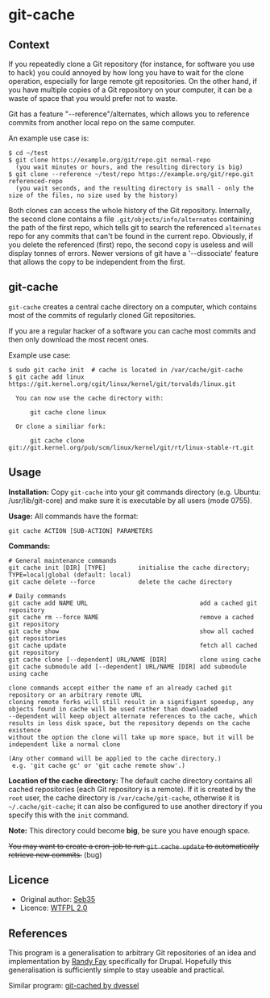 git-cache
=========

Context
-------

If you repeatedly clone a Git repository (for instance, for software you use to hack) you could annoyed by how long
you have to wait for the clone operation, especially for large remote git repositories.
On the other hand, if you have multiple copies of a Git repository on your computer, it can be a waste of space that
you would prefer not to waste.

Git has a feature "--reference"/alternates, which allows you to reference commits from another local repo on the same
computer.

An example use case is:

    $ cd ~/test
    $ git clone https://example.org/git/repo.git normal-repo
      (you wait minutes or hours, and the resulting directory is big)
    $ git clone --reference ~/test/repo https://example.org/git/repo.git referenced-repo
      (you wait seconds, and the resulting directory is small - only the size of the files, no size used by the history)

Both clones can access the whole history of the Git repository.
Internally, the second clone contains a file `.git/objects/info/alternates` containing the path of the first repo, which
tells git to search the referenced `alternates` repo for any commits that can't be found in the current repo.
Obviously, if you delete the referenced (first) repo, the second copy is useless and will display tonnes of errors.
Newer versions of git have a '--dissociate' feature that allows the copy to be independent from the first.


git-cache
---------

`git-cache` creates a central cache directory on a computer, which contains most of the commits of regularly cloned Git
repositories.

If you are a regular hacker of a software you can cache most commits and then only download the most
recent ones.

Example use case:

    $ sudo git cache init  # cache is located in /var/cache/git-cache
    $ git cache add linux https://git.kernel.org/cgit/linux/kernel/git/torvalds/linux.git

      You can now use the cache directory with:

          git cache clone linux

      Or clone a similiar fork:

          git cache clone git://git.kernel.org/pub/scm/linux/kernel/git/rt/linux-stable-rt.git


Usage
-----

__Installation:__
Copy `git-cache` into your git commands directory (e.g. Ubuntu: /usr/lib/git-core) and make sure it is executable by all
users (mode 0755).

__Usage:__
All commands have the format:

    git cache ACTION [SUB-ACTION] PARAMETERS

__Commands:__

    # General maintenance commands
    git cache init [DIR] [TYPE]         initialise the cache directory; TYPE=local|global (default: local)
    git cache delete --force            delete the cache directory

    # Daily commands
    git cache add NAME URL                               add a cached git repository
    git cache rm --force NAME                            remove a cached git repository
    git cache show                                       show all cached git repositories
    git cache update                                     fetch all cached git repository
    git cache clone [--dependent] URL/NAME [DIR]         clone using cache
    git cache submodule add [--dependent] URL/NAME [DIR] add submodule using cache

    clone commands accept either the name of an already cached git repository or an arbitrary remote URL
    cloning remote forks will still result in a signifigant speedup, any objects found in cache will be used rather than downloaded
    --dependent will keep object alternate references to the cache, which results in less disk space, but the repository depends on the cache existence
    without the option the clone will take up more space, but it will be independent like a normal clone

    (Any other command will be applied to the cache directory.)
     e.g. 'git cache gc' or 'git cache remote show'.)

__Location of the cache directory:__
The default cache directory contains all cached repositories (each Git repository is a remote).
If it is created by the `root` user, the cache directory is `/var/cache/git-cache`, otherwise it is `~/.cache/git-cache`;
it can also be configured to use another directory if you specify this with the `init` command.

__Note:__ This directory could become __big__, be sure you have enough space.

~~You may want to create a cron-job to run `git cache update` to automatically retrieve new commits.~~ (bug)

Licence
-------

- Original author: [Seb35](https://github.com/Seb35)
- Licence: [WTFPL 2.0](http://www.wpfpl.net)


References
----------

This program is a generalisation to arbitrary Git repositories of an idea and implementation by [Randy Fay](http://randyfay.com/content/reference-cache-repositories-speed-clones-git-clone-reference) specifically for Drupal. Hopefully this generalisation is sufficiently simple to stay useable and practical.

Similar program: [git-cached by dvessel](https://github.com/dvessel/git-cached)
